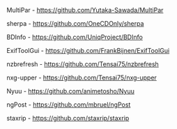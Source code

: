 MultiPar  - 
https://github.com/Yutaka-Sawada/MultiPar

sherpa  - 
https://github.com/OneCDOnly/sherpa

BDInfo  - 
https://github.com/UniqProject/BDInfo

ExifToolGui  - 
https://github.com/FrankBijnen/ExifToolGui

nzbrefresh  - 
https://github.com/Tensai75/nzbrefresh

nxg-upper  - 
https://github.com/Tensai75/nxg-upper

Nyuu  - 
https://github.com/animetosho/Nyuu

ngPost  - 
https://github.com/mbruel/ngPost

staxrip  - 
https://github.com/staxrip/staxrip






